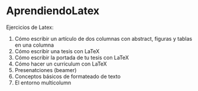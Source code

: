 # AprendiendoLatex  
  
Ejercicios de Latex:  
  
1. Cómo escribir un artículo de dos columnas con abstract, figuras y tablas en una columna  
2. Cómo escribir una tesis con LaTeX  
3. Cómo escribir la portada de tu tesis con LaTeX  
4. Cómo hacer un curriculum con LaTeX  
5. Presenatciones (beamer) 
6. Conceptos básicos de formateado de texto  
7. El entorno multicolumn  
